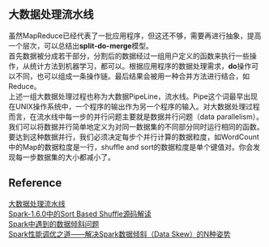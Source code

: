 ## 大数据处理流水线    
虽然MapReduce已经代表了一批应用程序，但这还不够，需要再进行抽象，提高一个层次，可以总结出**split-do-merge**模型。  
首先数据被分成若干部分，分割后的数据经过一组用户定义的函数来执行一些操作，从统计方法到机器学习，都可以。根据应用程序的数据处理需求，**do**操作可以不同，也可以组成一条操作链。最后结果会被用一种合并方法进行结合，如Reduce。  
上述一组大数据处理过程也称为大数据PipeLine，流水线。Pipe这个词最早出现在UNIX操作系统中，一个程序的输出作为另一个程序的输入。对大数据处理过程而言，在流水线中每一步的并行问题主要就是数据并行问题（data parallelism）。我们可以将数据并行简单地定义为对同一数据集的不同部分同时运行相同的函数。要达到这种数据并行，我们必须决定每步个并行计算的数据粒度，如WordCount中的Map的数据粒度是一行，shuffle and sort的数据粒度是单个键值对。你会发现每一步数据集的大小都减小了。  
## Reference  
[大数据处理流水线](http://blog.csdn.net/zhouweiyu/article/details/78982610)  
[Spark-1.6.0中的Sort Based Shuffle源码解读](http://blog.csdn.net/dabokele/article/details/51503001)  
[Spark中遇到的数据倾斜问题](https://www.jianshu.com/p/06b67a3c61a9)  
[Spark性能调优之道——解决Spark数据倾斜（Data Skew）的N种姿势](http://www.infoq.com/cn/articles/the-road-of-spark-performance-tuning)  
